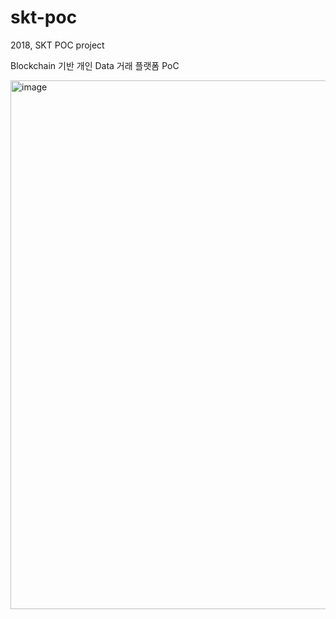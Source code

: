 # skt-poc
2018, SKT POC project

Blockchain 기반 개인 Data 거래 플랫폼 PoC 

<img width="846" alt="image" src="https://user-images.githubusercontent.com/109775055/215020542-427b1f64-d2d3-4d39-a300-c7bf888e8f82.png">
